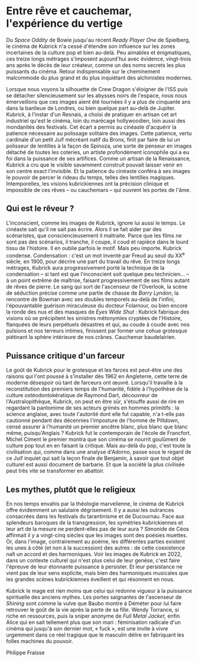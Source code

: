 # Entre rêve et cauchemar, l'expérience du vertige

Du _Space Oddity_ de Bowie jusqu'au récent _Ready Player One_ de Spielberg, le cinéma de Kubrick n'a cessé d'étendre son influence sur les zones incertaines de la culture pop et bien au-delà. Peu aimables et énigmatiques, ces treize longs métrages s'imposent aujourd'hui avec évidence, vingt-trois ans après le décès de leur créateur, comme un des noms secrets les plus puissants du cinéma. Retour indispensable sur le cheminement malcommode du plus grand et du plus inquiétant des alchimistes modernes.

Lorsque nous voyons la silhouette de Crew Dragon s'éloigner de l'ISS puis se détacher silencieusement sur les abysses noirs de l'espace, nous nous émerveillons que ces images aient été tournées il y a plus de cinquante ans dans la banlieue de Londres, ou bien quelque part au-delà de Jupiter. Kubrick, à l'instar d'un Resnais, a choisi de pratiquer en artisan cet art industriel qu'est le cinéma, loin du marécage hollywoodien, loin aussi des mondanités des festivals. Cet écart a permis au cinéaste d'acquérir la patience nécessaire au polissage solitaire des images. Cette patience, vertu cardinale d'un petit Juif mécréant natif du Bronx, finit par faire de lui un polisseur de lentilles à la façon de Spinoza, une sorte de penseur en images détaché de toutes les coteries, un artiste profondément iconophile qui a eu foi dans la puissance de ses artifices. Comme un artisan de la Renaissance, Kubrick a cru que le visible savamment construit pouvait laisser venir en son centre exact l'invisible. Et la patience du cinéaste conféra à ses images le pouvoir de percer le rideau du temps, telles des lentilles magiques. Intemporelles, les visions kubrickiennes ont la précision clinique et impossible de ces rêves – ou cauchemars – qui ouvrent les portes de l'âme.

## Qui est le rêveur ?

L'inconscient, comme les images de Kubrick, ignore lui aussi le temps. Le cinéaste sait qu'il ne sait pas écrire. Alors il se fait aider par des scénaristes, que consciencieusement il maltraite. Parce que les films ne sont pas des scénarios, il tranche, il coupe, il coud et rapièce dans le lourd tissu de l'histoire. Il en oublie parfois le motif. Mais peu importe. Kubrick condense. Condensation : c'est un mot inventé par Freud au seuil du XX<sup>e</sup> siècle, en 1900, pour décrire une part du travail du rêve. En treize longs métrages, Kubrick aura progressivement porté la technique de la condensation – si tant est que l'inconscient soit quelque peu technicien... – à un point extrême de maîtrise, faisant progressivement de ses films autant de rêves de pierre. Le sang qui sort de l'ascenseur de l'Overlook, la scène de séduction précise comme une partie de chasse de _Barry Lyndon_, la rencontre de Bowman avec ses doubles temporels au-delà de l'infini, l'épouvantable guérison miraculeuse du docteur Folamour, ou bien encore la ronde des nus et des masques de _Eyes Wide Shut_ : Kubrick fabrique des visions où se précipitent les sinistres métonymies cryptées de l'Histoire, flanquées de leurs perpétuels désastres et qui, au coude à coude avec nos pulsions et nos terreurs intimes, finissent par former une cohue grotesque piétinant la sphère intérieure de nos crânes. Cauchemar baudelairien.

## Puissance critique d'un farceur

Le goût de Kubrick pour le grotesque et les farces est peut-être une des raisons qui l'ont poussé à s'installer dès 1962 en Angleterre, cette terre de moderne désespoir où tant de farceurs ont œuvré. Lorsqu'il travaille à la reconstitution des premiers temps de l'humanité, fidèle à l'hypothèse de la culture ostéodontokératique de Raymond Dart, découvreur de l'Australopithèque, Kubrick, on peut en être sûr, s'étouffe aussi de rire en regardant la pantomime de ses acteurs grimés en hommes primitifs : la science anglaise, avec toute l'autorité dont elle fut capable, n'a t-elle pas cautionné pendant des décennies l'imposture de l'homme de Piltdown, censé assurer à l'humanité un premier ancêtre blanc, plus blanc que blanc même, puisqu'Anglais ? Kubrick fut le contemporain de l'école de Francfort. Michel Ciment le premier montra que son cinéma se nourrit goulûment de culture pop tout en en faisant la critique. Mais au-delà du pop, c'est toute la civilisation qui, comme dans une analyse d'Adorno, passe sous le regard de ce Juif inquiet qui sait la leçon finale de Benjamin, à savoir que tout objet culturel est aussi document de barbarie. Et que la société la plus civilisée peut très vite se transformer en abattoir.

## Les mythes, plutôt que le religieux

En nos temps envahis par la théologie marvelienne, le cinéma de Kubrick offre évidemment un salutaire dégrisement. Il y a aussi les outrances consacrées dans les festivals du tarantinisme et de Ducournau. Face aux splendeurs baroques de la transgression, les symétries kubrickiennes et leur art de la mesure ne perdent-elles pas de leur aura ? Simonide de Céos affirmait il y a vingt-cinq siècles que les images sont des poésies muettes. Or, dans l'image, contrairement au poème, les différentes parties existent les unes à côté (et non à la succession) des autres : de cette coexistence naît un accord et des harmoniques. Voir les images de Kubrick en 2022, dans un contexte culturel qui n'est plus celui de leur genèse, c'est faire l'épreuve de leur étonnante puissance à persister. Et leur persistance ne vient pas de leur sens explicite, mais bien des harmoniques musicales que les grandes scènes kubrickiennes éveillent et qui résonnent en nous.

Kubrick le mage est rien moins que celui qui redonne vigueur à la puissance spirituelle des anciens mythes. Les portes saignantes de l'ascenseur de _Shining_ sont comme la vulve que Baubo montre à Déméter pour lui faire retrouver le goût de la vie après la perte de sa fille. Wendy Torrance, si riche en ressources, puis la sniper anonyme de _Full Metal Jacket_, enfin Alice qui en sait tellement plus que son mari : féminisation radicale d'un cinéma qui jusqu'à son dernier mot, « fuck », est une invite à vivre urgemment dans ce réel tragique que le masculin délire en fabriquant les folles machines du pouvoir.

Philippe Fraisse
